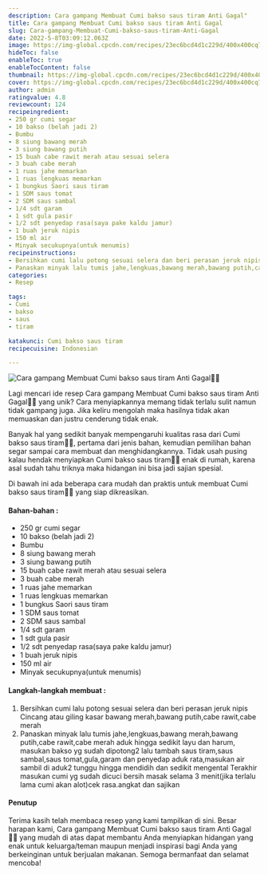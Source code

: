 ```yaml
---
description: Cara gampang Membuat Cumi bakso saus tiram Anti Gagal"
title: Cara gampang Membuat Cumi bakso saus tiram Anti Gagal
slug: Cara-gampang-Membuat-Cumi-bakso-saus-tiram-Anti-Gagal
date: 2022-5-8T03:09:12.063Z
image: https://img-global.cpcdn.com/recipes/23ec6bcd4d1c229d/400x400cq70/photo.jpg
hideToc: false
enableToc: true
enableTocContent: false
thumbnail: https://img-global.cpcdn.com/recipes/23ec6bcd4d1c229d/400x400cq70/photo.jpg
cover: https://img-global.cpcdn.com/recipes/23ec6bcd4d1c229d/400x400cq70/photo.jpg
author: admin
ratingvalue: 4.8
reviewcount: 124
recipeingredient:
- 250 gr cumi segar
- 10 bakso (belah jadi 2)
- Bumbu
- 8 siung bawang merah
- 3 siung bawang putih
- 15 buah cabe rawit merah atau sesuai selera
- 3 buah cabe merah
- 1 ruas jahe memarkan
- 1 ruas lengkuas memarkan
- 1 bungkus Saori saus tiram
- 1 SDM saus tomat
- 2 SDM saus sambal
- 1/4 sdt garam
- 1 sdt gula pasir
- 1/2 sdt penyedap rasa(saya pake kaldu jamur)
- 1 buah jeruk nipis
- 150 ml air
- Minyak secukupnya(untuk menumis)
recipeinstructions:
- Bersihkan cumi lalu potong sesuai selera dan beri perasan jeruk nipis Cincang atau giling kasar bawang merah,bawang putih,cabe rawit,cabe merah
- Panaskan minyak lalu tumis jahe,lengkuas,bawang merah,bawang putih,cabe rawit,cabe merah aduk hingga sedikit layu dan harum, masukan bakso yg sudah dipotong2 lalu tambah saus tiram,saus sambal,saus tomat,gula,garam dan penyedap aduk rata,masukan air sambil di aduk2 tunggu hingga mendidih dan sedikit mengental Terakhir masukan cumi yg sudah dicuci bersih masak selama 3 menit(jika terlalu lama cumi akan alot)cek rasa.angkat dan sajikan
categories:
- Resep

tags:
- Cumi
- bakso
- saus
- tiram

katakunci: Cumi bakso saus tiram
recipecuisine: Indonesian

---
```


![Cara gampang Membuat Cumi bakso saus tiram Anti Gagal👩‍🍳](https://img-global.cpcdn.com/recipes/23ec6bcd4d1c229d/400x400cq70/photo.jpg)

Lagi mencari ide resep Cara gampang Membuat Cumi bakso saus tiram Anti Gagal👩‍🍳 yang unik? Cara menyiapkannya memang tidak terlalu sulit namun tidak gampang juga. Jika keliru mengolah maka hasilnya tidak akan memuaskan dan justru cenderung tidak enak.

Banyak hal yang sedikit banyak mempengaruhi kualitas rasa dari Cumi bakso saus tiram👩‍🍳, pertama dari jenis bahan, kemudian pemilihan bahan segar sampai cara membuat dan menghidangkannya. Tidak usah pusing kalau hendak menyiapkan Cumi bakso saus tiram👩‍🍳 enak di rumah, karena asal sudah tahu triknya maka hidangan ini bisa jadi sajian spesial.

Di bawah ini ada beberapa cara mudah dan praktis untuk membuat Cumi bakso saus tiram👩‍🍳 yang siap dikreasikan.

<!--inarticleads1-->

#### Bahan-bahan :

- 250 gr cumi segar
- 10 bakso (belah jadi 2)
- Bumbu
- 8 siung bawang merah
- 3 siung bawang putih
- 15 buah cabe rawit merah atau sesuai selera
- 3 buah cabe merah
- 1 ruas jahe memarkan
- 1 ruas lengkuas memarkan
- 1 bungkus Saori saus tiram
- 1 SDM saus tomat
- 2 SDM saus sambal
- 1/4 sdt garam
- 1 sdt gula pasir
- 1/2 sdt penyedap rasa(saya pake kaldu jamur)
- 1 buah jeruk nipis
- 150 ml air
- Minyak secukupnya(untuk menumis)

<!--inarticleads2-->

#### Langkah-langkah membuat :

1. Bersihkan cumi lalu potong sesuai selera dan beri perasan jeruk nipis Cincang atau giling kasar bawang merah,bawang putih,cabe rawit,cabe merah
1. Panaskan minyak lalu tumis jahe,lengkuas,bawang merah,bawang putih,cabe rawit,cabe merah aduk hingga sedikit layu dan harum, masukan bakso yg sudah dipotong2 lalu tambah saus tiram,saus sambal,saus tomat,gula,garam dan penyedap aduk rata,masukan air sambil di aduk2 tunggu hingga mendidih dan sedikit mengental Terakhir masukan cumi yg sudah dicuci bersih masak selama 3 menit(jika terlalu lama cumi akan alot)cek rasa.angkat dan sajikan

#### Penutup

Terima kasih telah membaca resep yang kami tampilkan di sini. Besar harapan kami, Cara gampang Membuat Cumi bakso saus tiram Anti Gagal👩‍🍳 yang mudah di atas dapat membantu Anda menyiapkan hidangan yang enak untuk keluarga/teman maupun menjadi inspirasi bagi Anda yang berkeinginan untuk berjualan makanan. Semoga bermanfaat dan selamat mencoba!